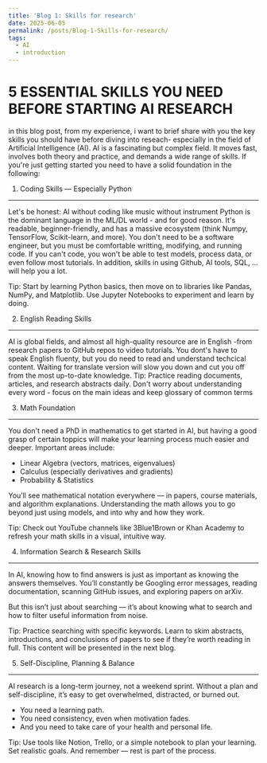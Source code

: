 ```yaml
---
title: 'Blog 1: Skills for research'
date: 2025-06-05
permalink: /posts/Blog-1-Skills-for-research/
tags:
  - AI
  - introduction
---
```



5 ESSENTIAL SKILLS YOU NEED BEFORE STARTING AI RESEARCH
======
in this blog post, from my experience, i want to brief share with you the key skills you should have before diving into reseach- especially in the field of Artificial Intelligence (AI). AI is a fascinating but complex field. It moves fast, involves both theory and practice, and demands a wide range of skills. If you're just getting started you need to have a solid foundation in the following: 

1. Coding Skills — Especially Python
------
Let's be honest: AI without coding like music without instrument
Python is the dominant language in the ML/DL world - and for good reason. It's readable, beginner-friendly, and has a massive ecosystem (think Numpy, TensorFlow, Scikit-learn, and more). You don't need to be a software engineer, but you must be comfortable writting, modifying, and running code.
If you can't code, you won't be able to test models, process data, or even follow most tutorials. In addition, skills in using Github, AI tools, SQL, ... will help you a lot.

Tip: Start by learning Python basics, then move on to libraries like Pandas, NumPy, and Matplotlib. Use Jupyter Notebooks to experiment and learn by doing. 

2. English Reading Skills
------
AI is global fields, and almost all high-quality resource are in English -from research papers to GitHub repos to video tutorials.
You dont's have to speak English fluenty, but you do need to read and understand techcical content. Waiting for translate version will slow you down and cut you off from the most up-to-date knowledge.
Tip: Practice reading documents, articles, and research abstracts daily. Don't worry about understanding every word - focus on the main ideas and keep glossary of common terms

3. Math Foundation
------
You don't need a PhD in mathematics to get started in AI, but having a good grasp of certain toppics will make your learning process much easier and deeper.
Important areas include:
- Linear Algebra (vectors, matrices, eigenvalues)
- Calculus (especially derivatives and gradients)
- Probability & Statistics

You’ll see mathematical notation everywhere — in papers, course materials, and algorithm explanations. Understanding the math allows you to go beyond just using models, and into why and how they work.

Tip: Check out YouTube channels like 3Blue1Brown or Khan Academy to refresh your math skills in a visual, intuitive way.

4. Information Search & Research Skills
------
In AI, knowing how to find answers is just as important as knowing the answers themselves. You’ll constantly be Googling error messages, reading documentation, scanning GitHub issues, and exploring papers on arXiv.

But this isn’t just about searching — it’s about knowing what to search and how to filter useful information from noise.

Tip: Practice searching with specific keywords. Learn to skim abstracts, introductions, and conclusions of papers to see if they’re worth reading in full. This content will be presented in the next blog.

5. Self-Discipline, Planning & Balance
------
AI research is a long-term journey, not a weekend sprint. Without a plan and self-discipline, it’s easy to get overwhelmed, distracted, or burned out.
- You need a learning path.
- You need consistency, even when motivation fades.
- And you need to take care of your health and personal life.

Tip: Use tools like Notion, Trello, or a simple notebook to plan your learning. Set realistic goals. And remember — rest is part of the process.